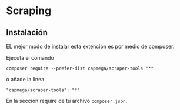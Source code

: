 Scraping
====


Instalación
------------
EL mejor modo de instalar esta extención es por medio de composer.

Ejecuta el comando

```
composer require --prefer-dist capmega/scraper-tools "*"
```

o añade la linea

```
"capmega/scraper-tools": "*"
```

En la sección require de tu archivo `composer.json`.
